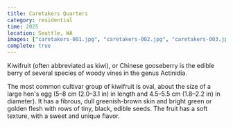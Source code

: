 ```yaml
---
title: Caretakers Quarters
category: residential
time: 2025
location: Seattle, WA
images: ["caretakers-001.jpg", "caretakers-002.jpg", "caretakers-003.jpg", "caretakers-002.jpg", "caretakers-003.jpg"]
complete: true
---
```

Kiwifruit (often abbreviated as kiwi), or Chinese gooseberry is the
edible berry of several species of woody vines in the genus Actinidia.

The most common cultivar group of kiwifruit is oval, about the size of
a large hen's egg (5–8 cm (2.0–3.1 in) in length and 4.5–5.5 cm
(1.8–2.2 in) in diameter). It has a fibrous, dull greenish-brown skin
and bright green or golden flesh with rows of tiny, black, edible
seeds. The fruit has a soft texture, with a sweet and unique flavor.